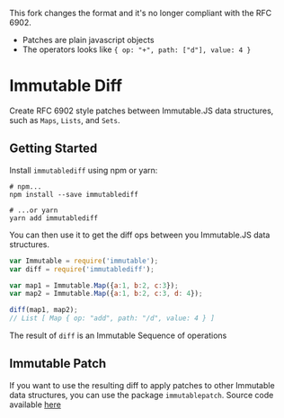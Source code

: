 This fork changes the format and it's no longer compliant with the RFC 6902.

- Patches are plain javascript objects
- The operators looks like `{ op: "+", path: ["d"], value: 4 }`

# Immutable Diff

Create RFC 6902 style patches between Immutable.JS data structures, such as `Maps`, `Lists`, and `Sets`.

## Getting Started

Install `immutablediff` using npm or yarn:

``` shell
# npm...
npm install --save immutablediff

# ...or yarn
yarn add immutablediff
```

You can then use it to get the diff ops between you Immutable.JS data structures.

``` javascript
var Immutable = require('immutable');
var diff = require('immutablediff');

var map1 = Immutable.Map({a:1, b:2, c:3});
var map2 = Immutable.Map({a:1, b:2, c:3, d: 4});

diff(map1, map2);
// List [ Map { op: "add", path: "/d", value: 4 } ]
```

The result of `diff` is an Immutable Sequence of operations

## Immutable Patch

If you want to use the resulting diff to apply patches to other Immutable data structures, you can use the package `immutablepatch`. Source code available [here](https://github.com/intelie/immutable-js-patch)
